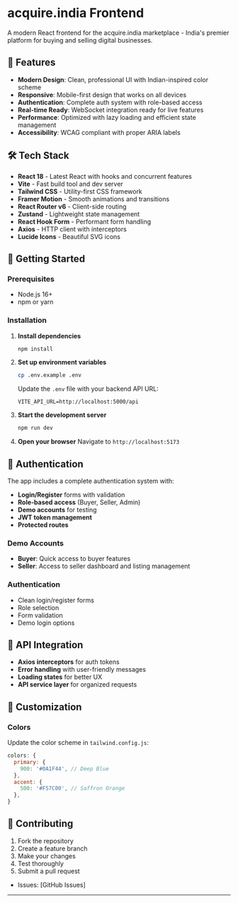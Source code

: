 # acquire.india Frontend

A modern React frontend for the acquire.india marketplace - India's premier platform for buying and selling digital businesses.

## 🚀 Features

- **Modern Design**: Clean, professional UI with Indian-inspired color scheme
- **Responsive**: Mobile-first design that works on all devices
- **Authentication**: Complete auth system with role-based access
- **Real-time Ready**: WebSocket integration ready for live features
- **Performance**: Optimized with lazy loading and efficient state management
- **Accessibility**: WCAG compliant with proper ARIA labels

## 🛠️ Tech Stack

- **React 18** - Latest React with hooks and concurrent features
- **Vite** - Fast build tool and dev server
- **Tailwind CSS** - Utility-first CSS framework
- **Framer Motion** - Smooth animations and transitions
- **React Router v6** - Client-side routing
- **Zustand** - Lightweight state management
- **React Hook Form** - Performant form handling
- **Axios** - HTTP client with interceptors
- **Lucide Icons** - Beautiful SVG icons


## 🚦 Getting Started

### Prerequisites
- Node.js 16+ 
- npm or yarn

### Installation

1. **Install dependencies**
   ```bash
   npm install
   ```

2. **Set up environment variables**
   ```bash
   cp .env.example .env
   ```
   
   Update the `.env` file with your backend API URL:
   ```
   VITE_API_URL=http://localhost:5000/api
   ```

3. **Start the development server**
   ```bash
   npm run dev
   ```

4. **Open your browser**
   Navigate to `http://localhost:5173`



## 🔐 Authentication

The app includes a complete authentication system with:

- **Login/Register** forms with validation
- **Role-based access** (Buyer, Seller, Admin)
- **Demo accounts** for testing
- **JWT token management**
- **Protected routes**

### Demo Accounts
- **Buyer**: Quick access to buyer features
- **Seller**: Access to seller dashboard and listing management




### Authentication
- Clean login/register forms
- Role selection
- Form validation
- Demo login options

## 🔧 API Integration



- **Axios interceptors** for auth tokens
- **Error handling** with user-friendly messages
- **Loading states** for better UX
- **API service layer** for organized requests

## 🎨 Customization

### Colors
Update the color scheme in `tailwind.config.js`:
```javascript
colors: {
  primary: {
    900: '#0A1F44', // Deep Blue
  },
  accent: {
    500: '#F57C00', // Saffron Orange
  },
}
```



## 🤝 Contributing

1. Fork the repository
2. Create a feature branch
3. Make your changes
4. Test thoroughly
5. Submit a pull request


- Issues: [GitHub Issues]

---


